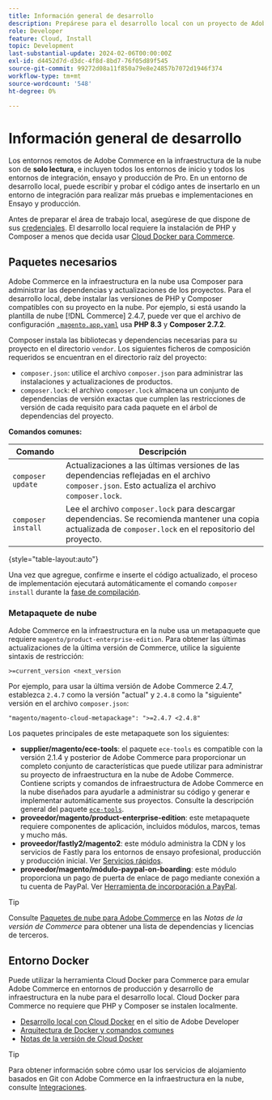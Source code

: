 ```yaml
---
title: Información general de desarrollo
description: Prepárese para el desarrollo local con un proyecto de Adobe Commerce en la nube.
role: Developer
feature: Cloud, Install
topic: Development
last-substantial-update: 2024-02-06T00:00:00Z
exl-id: d4452d7d-d3dc-4f8d-8bd7-76f05d89f545
source-git-commit: 99272d08a11f850a79e8e24857b7072d1946f374
workflow-type: tm+mt
source-wordcount: '548'
ht-degree: 0%

---
```


# Información general de desarrollo

Los entornos remotos de Adobe Commerce en la infraestructura de la nube son de **solo lectura**, e incluyen todos los entornos de inicio y todos los entornos de integración, ensayo y producción de Pro. En un entorno de desarrollo local, puede escribir y probar el código antes de insertarlo en un entorno de integración para realizar más pruebas e implementaciones en Ensayo y producción.

Antes de preparar el área de trabajo local, asegúrese de que dispone de sus [credenciales](../../get-started/prepare-workspace.md). El desarrollo local requiere la instalación de PHP y Composer a menos que decida usar [Cloud Docker para Commerce](#docker-environment).

## Paquetes necesarios

Adobe Commerce en la infraestructura en la nube usa Composer para administrar las dependencias y actualizaciones de los proyectos. Para el desarrollo local, debe instalar las versiones de PHP y Composer compatibles con su proyecto en la nube. Por ejemplo, si está usando la plantilla de nube [!DNL Commerce] 2.4.7, puede ver que el archivo de configuración [`.magento.app.yaml`](https://github.com/magento/magento-cloud/blob/2.4.7/.magento.app.yaml) usa **PHP 8.3** y **Composer 2.7.2**.

Composer instala las bibliotecas y dependencias necesarias para su proyecto en el directorio `vendor`. Los siguientes ficheros de composición requeridos se encuentran en el directorio raíz del proyecto:

- `composer.json`: utilice el archivo `composer.json` para administrar las instalaciones y actualizaciones de productos.
- `composer.lock`: el archivo `composer.lock` almacena un conjunto de dependencias de versión exactas que cumplen las restricciones de versión de cada requisito para cada paquete en el árbol de dependencias del proyecto.

**Comandos comunes:**

| Comando | Descripción |
|--------------------|----------------------------------------------------------------------------------------------------------------------------------------------------------|
| `composer update` | Actualizaciones a las últimas versiones de las dependencias reflejadas en el archivo `composer.json`. Esto actualiza el archivo `composer.lock`. |
| `composer install` | Lee el archivo `composer.lock` para descargar dependencias. Se recomienda mantener una copia actualizada de `composer.lock` en el repositorio del proyecto. |

{style="table-layout:auto"}

Una vez que agregue, confirme e inserte el código actualizado, el proceso de implementación ejecutará automáticamente el comando `composer install` durante la [fase de compilación](../deploy/process.md#build-phase-build-phase).

### Metapaquete de nube

Adobe Commerce en la infraestructura en la nube usa un metapaquete que requiere `magento/product-enterprise-edition`. Para obtener las últimas actualizaciones de la última versión de Commerce, utilice la siguiente sintaxis de restricción:

```text
>=current_version <next_version
```

Por ejemplo, para usar la última versión de Adobe Commerce 2.4.7, establezca `2.4.7` como la versión &quot;actual&quot; y `2.4.8` como la &quot;siguiente&quot; versión en el archivo `composer.json`:

```text
"magento/magento-cloud-metapackage": ">=2.4.7 <2.4.8"
```

Los paquetes principales de este metapaquete son los siguientes:

- **supplier/magento/ece-tools**: el paquete `ece-tools` es compatible con la versión 2.1.4 y posterior de Adobe Commerce para proporcionar un completo conjunto de características que puede utilizar para administrar su proyecto de infraestructura en la nube de Adobe Commerce. Contiene scripts y comandos de infraestructura de Adobe Commerce en la nube diseñados para ayudarle a administrar su código y generar e implementar automáticamente sus proyectos. Consulte la descripción general del paquete [`ece-tools`](../dev-tools/package-overview.md).
- **proveedor/magento/product-enterprise-edition**: este metapaquete requiere componentes de aplicación, incluidos módulos, marcos, temas y mucho más.
- **proveedor/fastly2/magento2**: este módulo administra la CDN y los servicios de Fastly para los entornos de ensayo profesional, producción y producción inicial. Ver [Servicios rápidos](/help/cloud-guide/cdn/fastly.md#fastly-cdn-module-for-magento-2).
- **proveedor/magento/módulo-paypal-on-boarding**: este módulo proporciona un pago de puerta de enlace de pago mediante conexión a tu cuenta de PayPal. Ver [Herramienta de incorporación a PayPal](../store/paypal.md).

>[!TIP]
>
>Consulte [Paquetes de nube para Adobe Commerce](/help/cloud-guide/release-notes/cloud-packages.md) en las _Notas de la versión de Commerce_ para obtener una lista de dependencias y licencias de terceros.

## Entorno Docker

Puede utilizar la herramienta Cloud Docker para Commerce para emular Adobe Commerce en entornos de producción y desarrollo de infraestructura en la nube para el desarrollo local. Cloud Docker para Commerce no requiere que PHP y Composer se instalen localmente.

- [Desarrollo local con Cloud Docker](https://developer.adobe.com/commerce/cloud-tools/docker/setup/) en el sitio de Adobe Developer
- [Arquitectura de Docker y comandos comunes](../dev-tools/cloud-docker.md)
- [Notas de la versión de Cloud Docker](../release-notes/cloud-docker.md)

>[!TIP]
>
>Para obtener información sobre cómo usar los servicios de alojamiento basados en Git con Adobe Commerce en la infraestructura en la nube, consulte [Integraciones](../integrations/overview.md).
